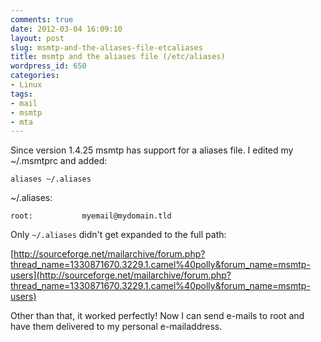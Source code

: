 ```yaml
---
comments: true
date: 2012-03-04 16:09:10
layout: post
slug: msmtp-and-the-aliases-file-etcaliases
title: msmtp and the aliases file (/etc/aliases)
wordpress_id: 650
categories:
- Linux
tags:
- mail
- msmtp
- mta
---
```


Since version 1.4.25 msmtp has support for a aliases file. I edited my ~/.msmtprc and added:

```
aliases ~/.aliases
```

~/.aliases:
```
root:           myemail@mydomain.tld
```

Only `~/.aliases` didn't get expanded to the full path:

[http://sourceforge.net/mailarchive/forum.php?thread_name=1330871670.3229.1.camel%40polly&forum_name=msmtp-users](http://sourceforge.net/mailarchive/forum.php?thread_name=1330871670.3229.1.camel%40polly&forum_name=msmtp-users)

Other than that, it worked perfectly! Now I can send e-mails to root and have them delivered to my personal e-mailaddress.
